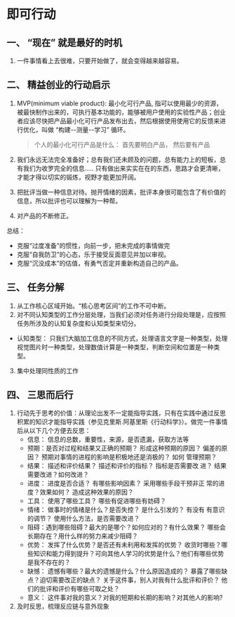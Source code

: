 # 即可行动

## 一、 “现在” 就是最好的时机

1. 一件事情看上去很难，只要开始做了，就会变得越来越容易。


## 二、 精益创业的行动启示

1. MVP(minimum viable product): 最小化可行产品, 指可以使用最少的资源，被最快制作出来的，可执行基本功能的，能够被用户使用的实验性产品；创业者应该尽快把产品最小化可行产品发布出去，然后根据使用使用它的反馈来进行优化，叫做 “构建--测量--学习” 循环。


   > 个人的最小化可行产品是什么： 首先要明白产品， 然后要有产品

2. 我们永远无法完全准备好；总有我们还未顾及的问题，总有能力上的短板，总有我们为收罗完全的信息..... 只有做出来实实在在的东西，思路才会更清晰，才能才得以切实的锻炼，视野才能更加开阔。

3. 把批评当做一种信息对待。抛开情绪的因素，批评本身很可能包含了有价值的信息，所以批评也可以理解为一种帮。

4. 对产品的不断修正。


总结：
- 克服“过度准备”的惯性，向前一步，把未完成的事情做完
- 克服“自我防卫”的心态，乐于接受反面意见并加以审视。
- 克服“沉没成本”的估值，有勇气否定并重新构造自己的产品。

## 三、 任务分解


1. 从工作核心区域开始。“核心思考区间”的工作不可中断。
2. 对不同认知类型的工作分层处理，当我们必须对任务进行分段处理是，应按照任务所涉及的认知复杂度和认知类型来切分。
  - 认知类型： 只我们大脑加工信息的不同方式，处理语言文字是一种类型，处理视觉图片时一种类型，处理数值计算是一种类型，判断空间和位置是一种类型。
3. 集中处理同性质的工作


## 四、 三思而后行

1. 行动先于思考的价值：从理论出发不一定能指导实践，只有在实践中通过反思积累的知识才能指导实践（参见克里斯.阿基里斯《行动科学》）。做完一件事情后从以下几个方便去反思：
    - 信息： 信息的总数，重要性，来源，是否遗漏，获取方法等
    - 预期：是否对过程和结果又正确的预期？ 形成这种预期的原因？   偏差的原因？ 预期对事情的进程的影响是积极地还是消极的？ 如何  管理预期？
    - 结果： 描述和评价结果？ 描述和评价的指标？ 指标是否需要改 进？ 结果需要改进？如何改进？
    - 进度： 进度是否合适？ 有哪些影响因素？ 采用哪些手段干预非正 常的进度？效果如何？ 造成这种效果的原因？
    - 工具： 使用了哪些工具？ 哪些有促进哪些有妨碍？
    - 情绪： 做事时的情绪是什么？是否失控？ 是什么引发的？ 有没有 有意识的调节？ 使用什么方法，是否需要改进？
    - 阻碍：遇到哪些阻碍？最大的是哪个？如何应对的？有什么效果？  哪些会长期存在？用什么样的努力来减少阻碍？
    - 优势： 发挥了什么优势？是否还有未利用和发挥的优势？ 收货时哪些？哪些知识和能力得到提升？可向其他人学习的优势是什么？他们有哪些优势是我不存在的？
    - 缺憾： 遗憾有哪些？最大的遗憾是什么？什么原因造成的？ 暴露了哪些缺点？迫切需要改正的缺点？ 关于这件事，别人对我有什么批评和评价？ 他们的批评和评价有哪些可取之处？
    - 意义： 这件事对我的意义？对我的短期和长期的影响？对其他人的影响?
  2. 及时反思，梳理反应链与意外现象
